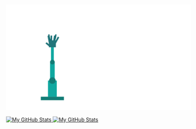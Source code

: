 [![](https://raw.githubusercontent.com/cyanavocado/cyanavocado/main/chat.svg)](https://bio.site/derekservin)

<a href="https://github.com/itaditya#gh-light-mode-only">
  <img src="https://github-readme-stats.vercel.app/api?username=itaditya&show_icons=true&theme=graywhite#gh-light-mode-only" alt="My GitHub Stats" />
</a>

<a href="https://github.com/itaditya#gh-dark-mode-only">
  <img src="https://github-readme-stats.vercel.app/api?username=itaditya&show_icons=true&theme=city_lights#gh-dark-mode-only" alt="My GitHub Stats" />
</a>
